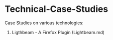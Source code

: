 # Technical-Case-Studies
Case Studies on various technologies:
1. Ligthbeam - A Firefox Plugin (Lightbeam.md)
